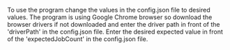 To use the program change the values in the config.json file to desired values.
The program is using Google Chrome browser so download the browser drivers if not downloaded and enter the driver path in front of the 'driverPath' in the config.json file.
Enter the desired expected value in front of the 'expectedJobCount' in the config.json file.
